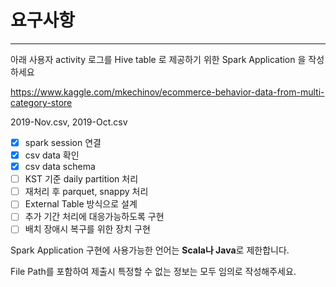 # 요구사항

---

아래 사용자 activity 로그를 Hive table 로 제공하기 위한 Spark Application 을 작성하세요

https://www.kaggle.com/mkechinov/ecommerce-behavior-data-from-multi-category-store

2019-Nov.csv,  2019-Oct.csv

- [x] spark session 연결
- [x] csv data 확인
- [x] csv data schema
- [ ] KST 기준 daily partition 처리
- [ ] 재처리 후 parquet, snappy 처리
- [ ] External Table 방식으로 설계
- [ ] 추가 기간 처리에 대응가능하도록 구현
- [ ] 배치 장애시 복구를 위한 장치 구현

Spark Application 구현에 사용가능한 언어는 **Scala나 Java**로 제한합니다.

File Path를 포함하여 제출시 특정할 수 없는 정보는 모두 임의로 작성해주세요.